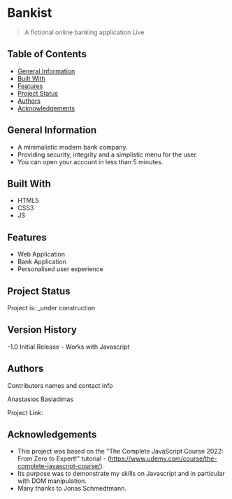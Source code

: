 # Bankist

> A fictional online banking application
> Live 

## Table of Contents

- [General Information](#general-information)
- [Built With](#built-with)
- [Features](#features)
- [Project Status](#project-status)
- [Authors](#authors)
- [Acknowledgements](#acknowledgements)

## General Information

- A minimalistic modern bank company.
- Providing security, integrity and a simplistic menu for the user.
- You can open your account in less than 5 minutes. 

## Built With

- HTML5
- CSS3
- JS

## Features

- Web Application
- Bank Application
- Personalised user experience

## Project Status

Project is: \_under construction

## Version History

-1.0
Initial Release - Works with Javascript

## Authors

Contributors names and contact info

Anastasios Basiadimas

Project Link: 

## Acknowledgements

- This project was based on the "The Complete JavaScript Course 2022: From Zero to Expert!" tutorial - (https://www.udemy.com/course/the-complete-javascript-course/).
- Its purpose was to demonstrate my skills on Javascript and in particular with DOM manipulation.
- Many thanks to Jonas Schmedtmann.
